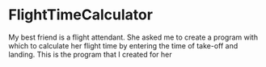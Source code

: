 # FlightTimeCalculator
My best friend is a flight attendant. She asked me to create a program with which to calculate her flight time by entering the time of take-off and landing. This is the program that I created for her
